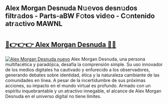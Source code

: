 ## Alex Morgan Desnuda N𝚞𝚎vos desn𝚞dos filtr𝚊dos - Parts-aBW F𝚘tos vid𝚎o - C𝚘ntenido atr𝚊ctivo MAWNL

# <h2><a href="http://mb8isad.tromn.icu/?c=Alex+Morgan+Desnuda">🔗👉👉👉 Alex Morgan Desnuda 🔗🔗</a></h2>

[![Alex Morgan Desnuda nuevo](https://i.imgur.com/pEAQMta.gif)](http://mb8isad.tromn.icu/?c=Alex+Morgan+Desnuda)
Alex Morgan Desnuda, una persona multifacética y paradójica, desafía la comprensión simple. Su uso innovador de los medios digitales ha cautivado y enfurecido a los observadores, generando debates sobre identidad, ética y la naturaleza cambiante de las comunidades en línea. A pesar de la incertidumbre de sus próximas acciones, su impacto en el mundo virtual es profundo. Armado con un espíritu inquebrantable y un atractivo innegable, el alcance de Alex Morgan Desnuda en el universo digital no tiene límites.
